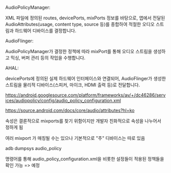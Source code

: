 AudioPolicyManager:

XML 파일에 정의된 routes, devicePorts, mixPorts 정보를 바탕으로, 앱에서 전달된 AudioAttributes(usage, content type, source 등)를 종합하여 적절한 오디오 스트림과 하드웨어 디바이스를 결정합니다.

AudioFlinger:

AudioPolicyManager가 결정한 정책에 따라 mixPort를 통해 오디오 스트림을 생성하고 믹싱, 버퍼 관리 등의 작업을 수행합니다.

AHAL:

devicePorts에 정의된 실제 하드웨어 인터페이스와 연결되어, AudioFlinger가 생성한 스트림을 물리적 디바이스(스피커, 마이크, HDMI 출력 등)로 전달합니다.

https://android.googlesource.com/platform/frameworks/av/+/dc46286/services/audiopolicy/config/audio_policy_configuration.xml

https://source.android.com/docs/core/audio/attributes?hl=ko

속성은 결론적으로 mixports를 찾기 위함이지만 개발자 친화적으로 속성을 나누어서 정하게 됨

여러 mixport 가 매칭될 수는 있으나 기본적으로 "주" 디바이스는 따로 있음

adb dumpsys audio_policy

명령어를 통해 audio_policy_configuration.xml을 비롯한 설정들이 적용된 정책들을 확인 가능 => 예정